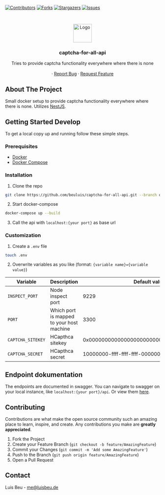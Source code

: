 [![Contributors][contributors-shield]][contributors-url]
[![Forks][forks-shield]][forks-url]
[![Stargazers][stars-shield]][stars-url]
[![Issues][issues-shield]][issues-url]

<!-- PROJECT LOGO -->
<br />
<p align="center">
  <img src="https://docs.hcaptcha.com/img/logo.svg" alt="Logo" height="60">

  <h3 align="center">captcha-for-all-api</h3>

  <p align="center">
    Tries to provide captcha functionality everywhere where there is none
    <br />
    <br />
    ·
    <a href="https://github.com/beuluis/captcha-for-all-api/issues">Report Bug</a>
    ·
    <a href="https://github.com/beuluis/captcha-for-all-api/issues">Request Feature</a>
  </p>
</p>

<!-- ABOUT THE PROJECT -->

## About The Project

Small docker setup to provide captcha functionality everywhere where there is none. Utilizes [NestJS](https://nestjs.com/).

<!-- GETTING STARTED -->

## Getting Started Develop

To get a local copy up and running follow these simple steps.

### Prerequisites

-   [Docker](https://docs.docker.com/get-docker/)
-   [Docker Compose](https://docs.docker.com/compose/install/)

### Installation

1. Clone the repo

```sh
git clone https://github.com/beuluis/captcha-for-all-api.git --branch develop
```

2. Start docker-compose

```sh
docker-compose up --build
```

3. Call the api with `localhost:{your port}` as base url

### Customization

1. Create a `.env` file

```sh
touch .env
```

2. Overwrite variables as you like (format: `{variable name}={variable value}`)

| Variable          | Description                               | Default value                              | Required |
| ----------------- | ----------------------------------------- | ------------------------------------------ | -------- |
| `INSPECT_PORT`    | Node inspect port                         | 9229                                       | false    |
| `PORT`            | Which port is mapped to your host machine | 3300                                       | false    |
| `CAPTCHA_SITEKEY` | HCapthca sitekey                          | 0x0000000000000000000000000000000000000000 | false    |
| `CAPTCHA_SECRET`  | HCapthca secret                           | 10000000-ffff-ffff-ffff-000000000001       | false    |

## Endpoint dokumentation

The endpoints are documented in swagger. You can navigate to swagger on your local instance, like `localhost:{your port}/api`.
Or view them [here](https://petstore.swagger.io/?url=https://raw.githubusercontent.com/beuluis/captcha-for-all-api/main/docs/swagger.json).

<!-- CONTRIBUTING -->

## Contributing

Contributions are what make the open source community such an amazing place to learn, inspire, and create. Any contributions you make are **greatly appreciated**.

1. Fork the Project
2. Create your Feature Branch (`git checkout -b feature/AmazingFeature`)
3. Commit your Changes (`git commit -m 'Add some AmazingFeature'`)
4. Push to the Branch (`git push origin feature/AmazingFeature`)
5. Open a Pull Request

<!-- CONTACT -->

## Contact

Luis Beu - me@luisbeu.de

<!-- MARKDOWN LINKS & IMAGES -->
<!-- https://www.markdownguide.org/basic-syntax/#reference-style-links -->

[contributors-shield]: https://img.shields.io/github/contributors/beuluis/captcha-for-all-api.svg?style=flat-square
[contributors-url]: https://github.com/beuluis/captcha-for-all-api/graphs/contributors
[forks-shield]: https://img.shields.io/github/forks/beuluis/captcha-for-all-api.svg?style=flat-square
[forks-url]: https://github.com/beuluis/captcha-for-all-api/network/members
[stars-shield]: https://img.shields.io/github/stars/beuluis/captcha-for-all-api.svg?style=flat-square
[stars-url]: https://github.com/beuluis/captcha-for-all-api/stargazers
[issues-shield]: https://img.shields.io/github/issues/beuluis/captcha-for-all-api.svg?style=flat-square
[issues-url]: https://github.com/beuluis/captcha-for-all-api/issues
[license-shield]: https://img.shields.io/github/license/beuluis/captcha-for-all-api.svg?style=flat-square
